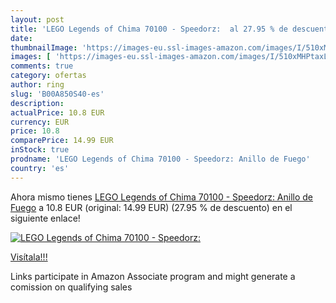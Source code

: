 ```yaml
---
layout: post
title: 'LEGO Legends of Chima 70100 - Speedorz:  al 27.95 % de descuento'
date: 
thumbnailImage: 'https://images-eu.ssl-images-amazon.com/images/I/510xMHPtaxL._SL200_.jpg'
images: [ 'https://images-eu.ssl-images-amazon.com/images/I/510xMHPtaxL._SL200_.jpg' ]
comments: true
category: ofertas
author: ring
slug: 'B00A850S40-es'
description:
actualPrice: 10.8 EUR
currency: EUR
price: 10.8
comparePrice: 14.99 EUR
inStock: true
prodname: 'LEGO Legends of Chima 70100 - Speedorz: Anillo de Fuego'
country: 'es'
---
```


Ahora mismo tienes [LEGO Legends of Chima 70100 - Speedorz: Anillo de Fuego](https://www.amazon.es/dp/B00A850S40/?tag=tolees-21) a 10.8 EUR (original: 14.99 EUR) (27.95 %  de descuento) en el siguiente enlace!

[![LEGO Legends of Chima 70100 - Speedorz: ](https://images-eu.ssl-images-amazon.com/images/I/510xMHPtaxL._SL200_.jpg)](https://www.amazon.es/dp/B00A850S40/?tag=tolees-21)

[Visítala!!!](https://www.amazon.es/dp/B00A850S40/?tag=tolees-21)

Links participate in Amazon Associate program and might generate a comission on qualifying sales
